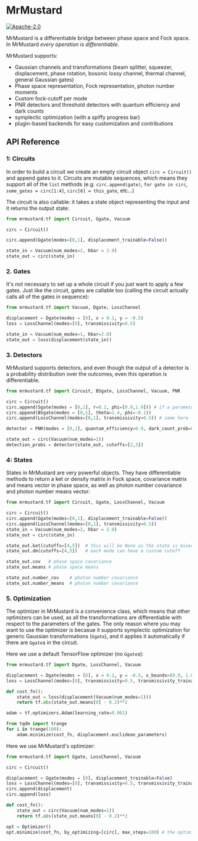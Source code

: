 # MrMustard

[![Apache-2.0](https://img.shields.io/badge/License-Apache--2.0-blue)](https://opensource.org/licenses/Apache-2.0)

MrMustard is a differentiable bridge between phase space and Fock space. In MrMustard _every operation is differentiable_.

MrMustard supports:
- Gaussian channels and transformations (beam splitter, squeezer, displacement, phase rotation, bosonic lossy channel, thermal channel, general Gaussian gates)
- Phase space representation, Fock representation, photon number moments
- Custom fock-cutoff per mode
- PNR detectors and threshold detectors with quantum efficiency and dark counts
- symplectic optimization (with a spiffy progress bar)
- plugin-based backends for easy customization and contributions


## API Reference

### 1: Circuits

In order to build a circuit we create an empty circuit object `circ = Circuit()` and append gates to it. 
Circuits are mutable sequences, which means they support all of the `list` methods (e.g. `circ.append(gate)`, `for gate in circ`, `some_gates = circ[1:4]`, `circ[6] = this_gate`, etc...)

The circuit is also callable: it takes a state object representing the input and it returns the output state:

```python
from mrmustard.tf import Circuit, Ggate, Vacuum

circ = Circuit()

circ.append(Ggate(modes=[0,1], displacement_trainable=False))

state_in = Vacuum(num_modes=2, hbar = 2.0)
state_out = circ(state_in)
```

### 2. Gates
It's not necessary to set up a whole circuit if you just want to apply a few gates. Just like the circuit, gates are callable too (calling the circuit actually calls all of the gates in sequence):

```python
from mrmustard.tf import Vacuum, Dgate, LossChannel

displacement = Dgate(modes = [0], x = 0.1, y = -0.5)
loss = LossChannel(modes=[0], transmissivity=0.5)

state_in = Vacuum(num_modes=1, hbar=2.0)
state_out = loss(displacement(state_in))
```

### 3. Detectors
MrMustard supports detectors, and even though the output of a detector is a probability distribution over the outcomes, even this operation is differentiable.

```python
from mrmustard.tf import Circuit, BSgate, LossChannel, Vacuum, PNR

circ = Circuit()
circ.append(Sgate(modes = [0,1], r=0.2, phi=[0.9,1.9])) # if a parameter is not a list, its value is the same on all modes
circ.append(BSgate(modes = [0,1], theta=1.4, phi=-0.1))
circ.append(LossChannel(modes=[0,1], transmissivity=0.5)) # same here

detector = PNR(modes = [0,1], quantum_efficiency=0.9, dark_count_prob=0.01)

state_out = circ(Vacuum(num_modes=2))
detection_probs = detector(state_out, cutoffs=[2,3])
```

### 4: States
States in MrMustard are very powerful objects. They have differentiable methods to return a ket or density matrix in Fock space, covariance matrix and means vector in phase space, as well as photon number covariance and photon number means vector:
```python
from mrmustard.tf import Circuit, Ggate, LossChannel, Vacuum

circ = Circuit()
circ.append(Ggate(modes=[0,1], displacement_trainable=False))
circ.append(LossChannel(modes=[0,1], transmissivity=0.5))
state_in = Vacuum(num_modes=2, hbar = 2.0)
state_out = circ(state_in)

state_out.ket(cutoffs=[4,5])  # this will be None as the state is mixed
state_out.dm(cutoffs=[4,5])   # each mode can have a custom cutoff

state_out.cov   # phase space covariance
state_out.means # phase space means

state_out.number_cov    # photon number covariance
state_out.number_means  # photon number covariance
```

### 5. Optimization
The optimizer in MrMustard is a convenience class, which means that other optimizers can be used, as all the transformations are differentiable with respect to the parameters of the gates. The only reason where you may want to use the optimizer is becasue it supports symplectic optimization for generic Gaussian transformations (`Ggate`), and it applies it automatically if there are `Ggate`s in the circuit.

Here we use a default TensorFlow optimizer (no `Ggate`s):
```python
from mrmustard.tf import Dgate, LossChannel, Vacuum

displacement = Dgate(modes = [0], x = 0.1, y = -0.5, x_bounds=(0.0, 1.0), x_trainable=True, y_trainable=False)
loss = LossChannel(modes=[0], transmissivity=0.5, transmissivity_trainable=False)

def cost_fn():
    state_out = loss(displacement(Vacuum(num_modes=1)))
    return tf.abs(state_out.means[0] - 0.2)**2

adam = tf.optimizers.Adam(learning_rate=0.001)

from tqdm import trange
for i in trange(100):
    adam.minimize(cost_fn, displacement.euclidean_parameters)
```

Here we use MrMustard's optimizer:
```python
from mrmustard.tf import Ggate, LossChannel, Vacuum

circ = Circuit()

displacement = Ggate(modes = [0], displacement_trainable=False)
loss = LossChannel(modes=[0], transmissivity=0.5, transmissivity_trainable=False)
circ.append(displacement)
circ.append(loss)

def cost_fn():
    state_out = circ(Vacuum(num_modes=1))
    return tf.abs(state_out.means[0] - 0.2)**2

opt = Optimizer()
opt.minimize(cost_fn, by_optimizing=[circ], max_steps=100) # the optimizer stops earlier if the loss is stable
```
